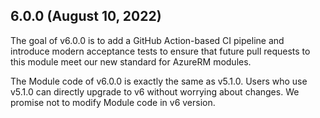 ## 6.0.0 (August 10, 2022)

The goal of v6.0.0 is to add a GitHub Action-based CI pipeline and introduce modern acceptance tests to ensure that future pull requests to this module meet our new standard for AzureRM modules.

The Module code of v6.0.0 is exactly the same as v5.1.0. Users who use v5.1.0 can directly upgrade to v6 without worrying about changes. We promise not to modify Module code in v6 version.
